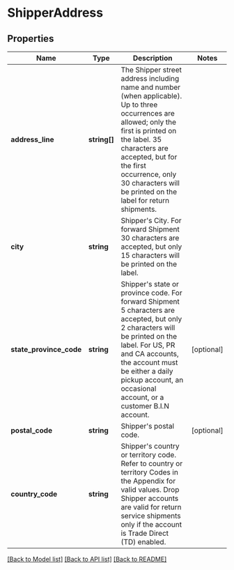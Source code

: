 # ShipperAddress

## Properties
Name | Type | Description | Notes
------------ | ------------- | ------------- | -------------
**address_line** | **string[]** | The Shipper street address including name and number (when applicable). Up to three occurrences are allowed; only the first is printed on the label.  35 characters are accepted, but for the first occurrence, only 30 characters will be printed on the label for return shipments. | 
**city** | **string** | Shipper&#x27;s City.   For forward Shipment 30 characters are accepted, but only 15 characters will be printed on the label. | 
**state_province_code** | **string** | Shipper&#x27;s state or province code.  For forward Shipment 5 characters are accepted, but only 2 characters will be printed on the label.  For US, PR and CA accounts, the account must be either a daily pickup account, an occasional account, or a customer B.I.N account. | [optional] 
**postal_code** | **string** | Shipper&#x27;s postal code. | [optional] 
**country_code** | **string** | Shipper&#x27;s country or territory code.  Refer to country or territory Codes in the Appendix for valid values.  Drop Shipper accounts are valid for return service shipments only if the account is Trade Direct (TD) enabled. | 

[[Back to Model list]](../../README.md#documentation-for-models) [[Back to API list]](../../README.md#documentation-for-api-endpoints) [[Back to README]](../../README.md)

